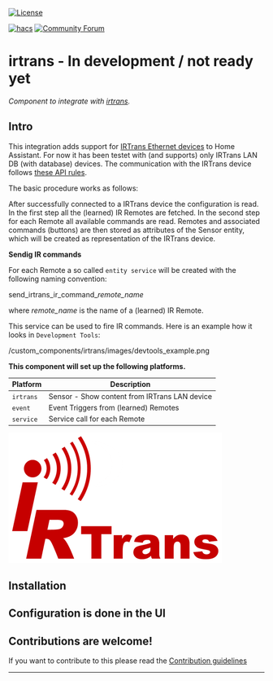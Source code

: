 [![License][license-shield]](LICENSE)

[![hacs][hacsbadge]][hacs]
[![Community Forum][forum-shield]][forum]

# irtrans - In development / not ready yet

_Component to integrate with [irtrans](http://www.irtrans.de/de/shop/lan.php)._

## Intro
This integration adds support for [IRTrans Ethernet devices](http://www.irtrans.de/de/shop/lan.php) to Home Assistant. For now it has been testet with (and supports) only IRTrans LAN DB (with database) devices. The communication with the IRTrans device follows [these API rules](https://www.irtrans.de/download/Docs/IRTrans%20TCP%20ASCII%20Interface_EN.pdf).

The basic procedure works as follows:

After successfully connected to a IRTrans device the configuration is read. In the first step all the (learned) IR Remotes are fetched. In the second step for each Remote all available commands are read. Remotes and associated commands (buttons) are then stored as attributes of the Sensor entity, which will be created as representation of the IRTrans device.

**Sendig IR commands**

For each Remote a so called `entity service` will be created with the following naming convention:

send_irtrans_ir_command_*remote_name*

where *remote_name* is the name of a (learned) IR Remote.

This service can be used to fire IR commands. Here is an example how it looks in `Development Tools`:

/custom_components/irtrans/images/devtools_example.png

**This component will set up the following platforms.**

Platform | Description
-- | --
`irtrans` | Sensor - Show content from IRTrans LAN device
`event`  | Event Triggers from (learned) Remotes
`service` | Service call for each Remote

![irtrans](/custom_components/irtrans/irtrans/logo.png)

## Installation

## Configuration is done in the UI

<!---->

## Contributions are welcome!

If you want to contribute to this please read the [Contribution guidelines](CONTRIBUTING.md)

***
[license-shield]: https://img.shields.io/github/license/schwarzenbergf/irtrans
[irtrans]: https://github.com/custom-components/irtrans
[commits]: https://github.com/custom-components/irtrans/commits/master
[hacs]: https://github.com/custom-components/hacs
[hacsbadge]: https://img.shields.io/badge/HACS-Custom-orange.svg?style=for-the-badge
[irtransimg]: ![irtrans](/custom_components/irtrans/irtrans/logo.png)
[forum-shield]: https://img.shields.io/badge/community-forum-brightgreen.svg?style=for-the-badge
[forum]: https://community.home-assistant.io/
[maintenance-shield]: https://img.shields.io/maintenance/yes/2023
[releases]: https://github.com/custom-components/irtrans/releases
